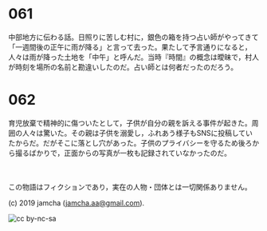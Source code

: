 

# 061

中部地方に伝わる話。日照りに苦しむ村に，銀色の箱を持つ占い師がやってきて「一週間後の正午に雨が降る」と言って去った。果たして予言通りになると，人々は雨が降った土地を「中午」と呼んだ。当時『時間』の概念は曖昧で，村人が時刻を場所の名前と勘違いしたのだ。占い師とは何者だったのだろう。  


# 062

育児放棄で精神的に傷ついたとして，子供が自分の親を訴える事件が起きた。周囲の人々は驚いた。その親は子供を溺愛し，ふれあう様子もSNSに投稿していたからだ。だがそこに落とし穴があった。子供のプライバシーを守るため後ろから撮るばかりで，正面からの写真が一枚も記録されていなかったのだ。  

<br>  
<br>  
この物語はフィクションであり，実在の人物・団体とは一切関係ありません。  

(c) 2019 jamcha (jamcha.aa@gmail.com).  

![cc by-nc-sa](https://i.creativecommons.org/l/by-nc-sa/4.0/88x31.png)  

